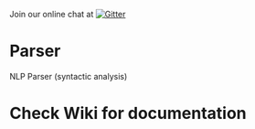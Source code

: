 
Join our online chat at [![Gitter](https://badges.gitter.im/NLP/gitter.svg)](https://gitter.im/nlp)


# Parser
NLP Parser (syntactic analysis)

# Check Wiki for documentation
